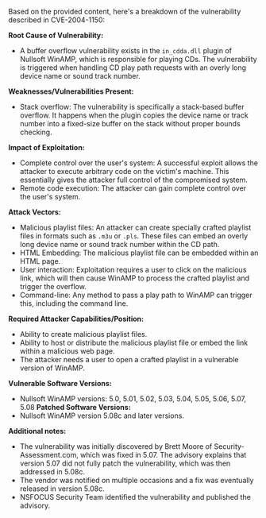 Based on the provided content, here's a breakdown of the vulnerability described in CVE-2004-1150:

**Root Cause of Vulnerability:**
- A buffer overflow vulnerability exists in the `in_cdda.dll` plugin of Nullsoft WinAMP, which is responsible for playing CDs. The vulnerability is triggered when handling CD play path requests with an overly long device name or sound track number.

**Weaknesses/Vulnerabilities Present:**
- Stack overflow: The vulnerability is specifically a stack-based buffer overflow. It happens when the plugin copies the device name or track number into a fixed-size buffer on the stack without proper bounds checking.

**Impact of Exploitation:**
- Complete control over the user's system: A successful exploit allows the attacker to execute arbitrary code on the victim's machine. This essentially gives the attacker full control of the compromised system.
- Remote code execution: The attacker can gain complete control over the user's system.

**Attack Vectors:**
- Malicious playlist files: An attacker can create specially crafted playlist files in formats such as `.m3u` or `.pls`. These files can embed an overly long device name or sound track number within the CD path.
- HTML Embedding: The malicious playlist file can be embedded within an HTML page.
- User interaction: Exploitation requires a user to click on the malicious link, which will then cause WinAMP to process the crafted playlist and trigger the overflow.
- Command-line: Any method to pass a play path to WinAMP can trigger this, including the command line.

**Required Attacker Capabilities/Position:**
- Ability to create malicious playlist files.
- Ability to host or distribute the malicious playlist file or embed the link within a malicious web page.
- The attacker needs a user to open a crafted playlist in a vulnerable version of WinAMP.

**Vulnerable Software Versions:**
- Nullsoft WinAMP versions: 5.0, 5.01, 5.02, 5.03, 5.04, 5.05, 5.06, 5.07, 5.08
**Patched Software Versions:**
- Nullsoft WinAMP version 5.08c and later versions.

**Additional notes:**
- The vulnerability was initially discovered by Brett Moore of Security-Assessment.com, which was fixed in 5.07. The advisory explains that version 5.07 did not fully patch the vulnerability, which was then addressed in 5.08c.
- The vendor was notified on multiple occasions and a fix was eventually released in version 5.08c.
- NSFOCUS Security Team identified the vulnerability and published the advisory.